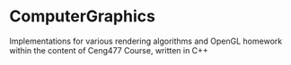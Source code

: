# ComputerGraphics
Implementations for various rendering algorithms and OpenGL homework within the content of Ceng477 Course, written in C++
